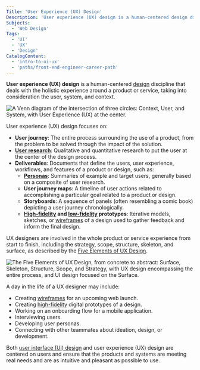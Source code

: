 ```yaml
---
Title: 'User Experience (UX) Design'
Description: 'User experience (UX) design is a human-centered design discipline that deals with the holistic experience around a product or service, taking into consideration the user, system, and context.'
Subjects:
  - 'Web Design'
Tags:
  - 'UI'
  - 'UX'
  - 'Design'
CatalogContent:
  - 'intro-to-ui-ux'
  - 'paths/front-end-engineer-career-path'
---
```


**User experience (UX) design** is a human-centered [design](https://www.codecademy.com/resources/docs/uiux/design) discipline that deals with the holistic experience around a product or service, taking into consideration the user, system, and context.

![A Venn diagram of the intersection of three circles: Context, User, and System, with User Experience (UX) at the center.](https://static-assets.codecademy.com/Courses/intro-to-ui-and-ux/what-are-ui-ux-design/ux-venn-diagram.svg)

User experience (UX) design focuses on:

- **User journey**: The entire process surrounding the use of a product, from the problem to be solved through the impact of the solution.
- **[User research](https://www.codecademy.com/resources/docs/uiux/user-research)**: Qualitative and quantitative research to put the user at the center of the design process.
- **Deliverables**: Documents that define the users, user experience, workflows, and features of a product or design, such as:
  - **[Personas](https://www.codecademy.com/resources/docs/uiux/persona)**: Summaries of example and target users, generally based on a composite of user research.
  - **User journey maps**: A timeline of user actions related to accomplishing a particular goal related to a product or design.
  - **Storyboards**: A sequence of panels (often resembling a comic book) depicting a user journey chronologically.
  - **[High-fidelity](https://www.codecademy.com/resources/docs/uiux/high-fidelity) and [low-fidelity](https://www.codecademy.com/resources/docs/uiux/low-fidelity) prototypes**: Iterative models, sketches, or [wireframes](https://www.codecademy.com/resources/docs/uiux/wireframe) of a design used to gather feedback and inform the final design.

UX designers are involved in the whole product or service experience from start to finish, including the strategy, scope, structure, skeleton, and surface, as described by the [Five Elements of UX Design](https://www.codecademy.com/resources/docs/uiux/five-elements-of-ux-design).

![The Five Elements of UX Design, from concrete to abstract: Surface, Skeleton, Structure, Scope, and Strategy, with UX design encompassing the entire process, and UI design focused on the Surface.](https://static-assets.codecademy.com/Courses/intro-to-ui-and-ux/key-methodologies/five-elements-of-ux-design.svg)

A day in the life of a UX designer may include:

- Creating [wireframes](https://www.codecademy.com/resources/docs/uiux/wireframe) for an upcoming web launch.
- Creating [high-fidelity](https://www.codecademy.com/resources/docs/uiux/high-fidelity) digital prototypes of a design.
- Working on an onboarding flow for a mobile application.
- Interviewing users.
- Developing user personas.
- Connecting with other teammates about ideation, design, or development.

Both [user interface (UI) design](https://www.codecademy.com/resources/docs/uiux/ui-design) and user experience (UX) design are centered on users and ensure that the products and systems are meeting real needs and are as intuitive and pleasant as possible to use.
